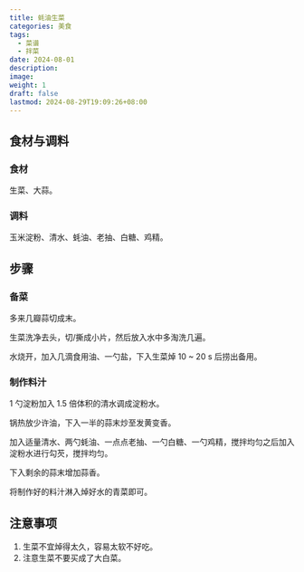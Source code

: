 ```yaml
---
title: 蚝油生菜
categories: 美食
tags:
  - 菜谱
  - 拌菜
date: 2024-08-01
description: 
image: 
weight: 1
draft: false
lastmod: 2024-08-29T19:09:26+08:00
---
```

## 食材与调料

### 食材

生菜、大蒜。

### 调料

玉米淀粉、清水、蚝油、老抽、白糖、鸡精。

## 步骤

### 备菜

多来几瓣蒜切成末。

生菜洗净去头，切/撕成小片，然后放入水中多淘洗几遍。

水烧开，加入几滴食用油、一勺盐，下入生菜焯 10 ~ 20 s 后捞出备用。

### 制作料汁

1 勺淀粉加入 1.5 倍体积的清水调成淀粉水。

锅热放少许油，下入一半的蒜末炒至发黄变香。

加入适量清水、两勺蚝油、一点点老抽、一勺白糖、一勺鸡精，搅拌均匀之后加入淀粉水进行勾芡，搅拌均匀。

下入剩余的蒜末增加蒜香。

将制作好的料汁淋入焯好水的青菜即可。

## 注意事项

1. 生菜不宜焯得太久，容易太软不好吃。
2. 注意生菜不要买成了大白菜。

